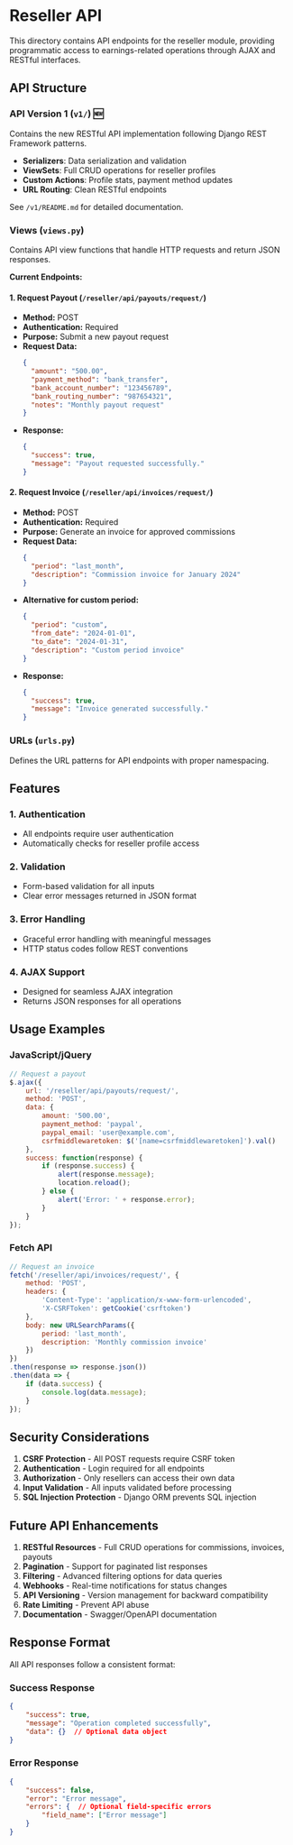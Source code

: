 # Reseller API

This directory contains API endpoints for the reseller module, providing programmatic access to earnings-related operations through AJAX and RESTful interfaces.

## API Structure

### API Version 1 (`v1/`) 🆕
Contains the new RESTful API implementation following Django REST Framework patterns.
- **Serializers**: Data serialization and validation
- **ViewSets**: Full CRUD operations for reseller profiles
- **Custom Actions**: Profile stats, payment method updates
- **URL Routing**: Clean RESTful endpoints

See `/v1/README.md` for detailed documentation.

### Views (`views.py`)
Contains API view functions that handle HTTP requests and return JSON responses.

**Current Endpoints:**

#### 1. Request Payout (`/reseller/api/payouts/request/`)
- **Method:** POST
- **Authentication:** Required
- **Purpose:** Submit a new payout request
- **Request Data:**
  ```json
  {
    "amount": "500.00",
    "payment_method": "bank_transfer",
    "bank_account_number": "123456789",
    "bank_routing_number": "987654321",
    "notes": "Monthly payout request"
  }
  ```
- **Response:**
  ```json
  {
    "success": true,
    "message": "Payout requested successfully."
  }
  ```

#### 2. Request Invoice (`/reseller/api/invoices/request/`)
- **Method:** POST
- **Authentication:** Required
- **Purpose:** Generate an invoice for approved commissions
- **Request Data:**
  ```json
  {
    "period": "last_month",
    "description": "Commission invoice for January 2024"
  }
  ```
- **Alternative for custom period:**
  ```json
  {
    "period": "custom",
    "from_date": "2024-01-01",
    "to_date": "2024-01-31",
    "description": "Custom period invoice"
  }
  ```
- **Response:**
  ```json
  {
    "success": true,
    "message": "Invoice generated successfully."
  }
  ```

### URLs (`urls.py`)
Defines the URL patterns for API endpoints with proper namespacing.

## Features

### 1. **Authentication**
- All endpoints require user authentication
- Automatically checks for reseller profile access

### 2. **Validation**
- Form-based validation for all inputs
- Clear error messages returned in JSON format

### 3. **Error Handling**
- Graceful error handling with meaningful messages
- HTTP status codes follow REST conventions

### 4. **AJAX Support**
- Designed for seamless AJAX integration
- Returns JSON responses for all operations

## Usage Examples

### JavaScript/jQuery
```javascript
// Request a payout
$.ajax({
    url: '/reseller/api/payouts/request/',
    method: 'POST',
    data: {
        amount: '500.00',
        payment_method: 'paypal',
        paypal_email: 'user@example.com',
        csrfmiddlewaretoken: $('[name=csrfmiddlewaretoken]').val()
    },
    success: function(response) {
        if (response.success) {
            alert(response.message);
            location.reload();
        } else {
            alert('Error: ' + response.error);
        }
    }
});
```

### Fetch API
```javascript
// Request an invoice
fetch('/reseller/api/invoices/request/', {
    method: 'POST',
    headers: {
        'Content-Type': 'application/x-www-form-urlencoded',
        'X-CSRFToken': getCookie('csrftoken')
    },
    body: new URLSearchParams({
        period: 'last_month',
        description: 'Monthly commission invoice'
    })
})
.then(response => response.json())
.then(data => {
    if (data.success) {
        console.log(data.message);
    }
});
```

## Security Considerations

1. **CSRF Protection** - All POST requests require CSRF token
2. **Authentication** - Login required for all endpoints
3. **Authorization** - Only resellers can access their own data
4. **Input Validation** - All inputs validated before processing
5. **SQL Injection Protection** - Django ORM prevents SQL injection

## Future API Enhancements

1. **RESTful Resources** - Full CRUD operations for commissions, invoices, payouts
2. **Pagination** - Support for paginated list responses
3. **Filtering** - Advanced filtering options for data queries
4. **Webhooks** - Real-time notifications for status changes
5. **API Versioning** - Version management for backward compatibility
6. **Rate Limiting** - Prevent API abuse
7. **Documentation** - Swagger/OpenAPI documentation

## Response Format

All API responses follow a consistent format:

### Success Response
```json
{
    "success": true,
    "message": "Operation completed successfully",
    "data": {}  // Optional data object
}
```

### Error Response
```json
{
    "success": false,
    "error": "Error message",
    "errors": {  // Optional field-specific errors
        "field_name": ["Error message"]
    }
}
```
